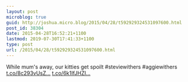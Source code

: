```yaml
---
layout: post
microblog: true
guid: http://joshua.micro.blog/2015/04/28/t592929324531097600.html
post_id: 38304
date: 2015-04-28T16:52:21+1100
lastmod: 2019-07-30T17:41:33+1100
type: post
url: /2015/04/28/t592929324531097600.html
---
```

While mum's away, our kitties get spoilt #steviewithers #aggiewithers [t.co/8c293vUsZ...](http://t.co/8c293vUsZN) [t.co/6k1IfJHZI...](http://t.co/6k1IfJHZIJ)
